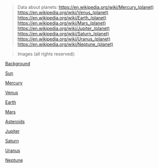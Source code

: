 > Data about planets:
https://en.wikipedia.org/wiki/Mercury_(planet)
https://en.wikipedia.org/wiki/Venus_(planet)
https://en.wikipedia.org/wiki/Earth_(planet)
https://en.wikipedia.org/wiki/Mars_(planet)
https://en.wikipedia.org/wiki/Jupiter_(planet)
https://en.wikipedia.org/wiki/Saturn_(planet)
https://en.wikipedia.org/wiki/Uranus_(planet)
https://en.wikipedia.org/wiki/Neptune_(planet)

> Images (all rights reserved):

[Background](https://wallup.net/space-stars-16/)

[Sun](https://www.freepngs.com/sun-pngs?pgid=iwvzyyl3-2f6bc2e0-5461-11e8-a9ff-063f49e9a7e4)

[Mercury](https://www.gratispng.com/png-4d2c7l/)

[Venus](https://www.gratispng.com/png-oep17s/)

[Earth](https://www.gratispng.com/png-ju1twy/)

[Mars](https://pngimage.net/planeta-marte-png-1/)

[Asteroids](https://www.vhv.rs/file/max/7/79286_asteroid-belt-png.jpg)

[Jupiter](https://pngimage.net/jupiter-png-1/)

[Saturn](https://www.gratispng.com/png-x7j8fl/)

[Uranus](https://pngimage.net/urano-png-2/)

[Neptune](https://pngimage.net/wp-content/uploads/2018/06/planeta-netuno-png-2-300x200.png)